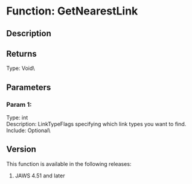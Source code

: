 # Function: GetNearestLink

## Description

## Returns

Type: Void\

## Parameters

### Param 1:

Type: int\
Description: LinkTypeFlags specifying which link types you want to
find.\
Include: Optional\

## Version

This function is available in the following releases:

1.  JAWS 4.51 and later
